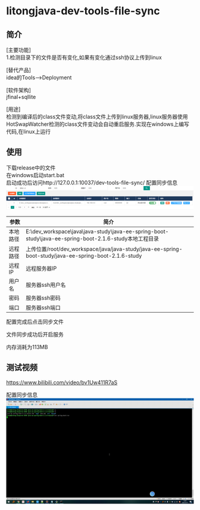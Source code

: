 # litongjava-dev-tools-file-sync

## 简介

[主要功能]  
1.检测目录下的文件是否有变化,如果有变化通过ssh协议上传到linux  
 
[替代产品]  
idea的Tools-->Deployment  

[软件架构]  
jfinal+sqllite   

[用途]  
检测到编译后的class文件变动,将class文件上传到linux服务器,linux服务器使用HotSwapWatcher检测的class文件变动会自动重启服务.实现在windows上编写代码,在linux上运行  

## 使用
下载release中的文件  
在windows启动start.bat  
启动成功后访问http://127.0.0.1:10037/dev-tools-file-sync/
配置同步信息  
![image-20210711115508910](doc/images/image-20210711115508910.png)  

| 参数     | 简介                                                         |
| -------- | ------------------------------------------------------------ |
| 本地路径 | E:\dev_workspace\java\java-study\java-ee-spring-boot-study\java-ee-spring-boot-2.1.6-study本地工程目录 |
| 远程路径 | 上传位置/root/dev_workspace/java/java-study/java-ee-spring-boot-study/java-ee-spring-boot-2.1.6-study |
| 远程IP   | 远程服务器IP                                                 |
| 用户名   | 服务器ssh用户名                                              |
| 密码     | 服务器ssh密码                                                |
| 端口     | 服务器ssh端口                                                |

配置完成后点击同步文件

文件同步成功后开启服务

内存消耗为113MB

## 测试视频
https://www.bilibili.com/video/bv1Uw411R7aS

配置同步信息  
![litongjava-dev-tools-file-sync精简版.gif](doc/images/litongjava-dev-tools-file-sync精简版.gif)  






